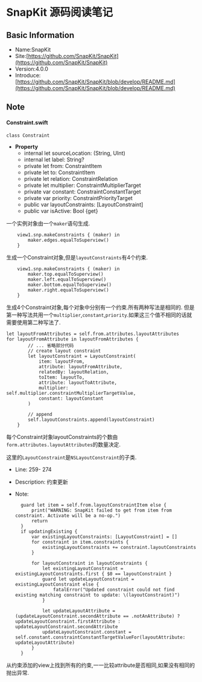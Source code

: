 # SnapKit 源码阅读笔记

## Basic Information

* Name:SnapKit
* Site:[https://github.com/SnapKit/SnapKit](https://github.com/SnapKit/SnapKit)
* Version:4.0.0
* Introduce: [https://github.com/SnapKit/SnapKit/blob/develop/README.md](https://github.com/SnapKit/SnapKit/blob/develop/README.md)

## Note

#### Constraint.swift

`class Constraint` 

- **Property**
	- internal let sourceLocation: (String, UInt) 
	- internal let label: String?
	- private let from: ConstraintItem
	- private let to: ConstraintItem
	- private let relation: ConstraintRelation
	- private let multiplier: ConstraintMultiplierTarget
	- private var constant: ConstraintConstantTarget
	- private var priority: ConstraintPriorityTarget
	- public var layoutConstraints: [LayoutConstraint]
	- public var isActive: Bool {get}

一个实例对象由一个`maker`语句生成.


        view1.snp.makeConstraints { (maker) in
            maker.edges.equalToSuperview()
        }

生成一个Constraint对象,但是`layoutConstraints`有4个约束.

        view1.snp.makeConstraints { (maker) in
            maker.top.equalToSuperview()
            maker.left.equalToSuperview()
            maker.bottom.equalToSuperview()
            maker.right.equalToSuperview()
        }

生成4个Constraint对象,每个对象中分别有一个约束.所有两种写法是相同的.
但是第一种写法共用一个`multiplier`,`constant`,`priority`.如果这三个值不相同的话就需要使用第二种写法了.

	let layoutFromAttributes = self.from.attributes.layoutAttributes
	for layoutFromAttribute in layoutFromAttributes {
			// ... 省略部分代码
			// create layout constraint
            let layoutConstraint = LayoutConstraint(
                item: layoutFrom,
                attribute: layoutFromAttribute,
                relatedBy: layoutRelation,
                toItem: layoutTo,
                attribute: layoutToAttribute,
                multiplier: self.multiplier.constraintMultiplierTargetValue,
                constant: layoutConstant
            )

            // append
            self.layoutConstraints.append(layoutConstraint)
        }

每个Constraint对象layoutConstraints的个数由`form.attributes.layoutAttributes`的数量决定.

这里的`LayoutConstraint`是`NSLayoutConstraint`的子类.

* Line: 259- 274
* Description: 约束更新
* Note:
		
        guard let item = self.from.layoutConstraintItem else {
            print("WARNING: SnapKit failed to get from item from constraint. Activate will be a no-op.")
            return
        }
        if updatingExisting {
            var existingLayoutConstraints: [LayoutConstraint] = []
            for constraint in item.constraints {
                existingLayoutConstraints += constraint.layoutConstraints
            }

            for layoutConstraint in layoutConstraints {
                let existingLayoutConstraint = existingLayoutConstraints.first { $0 == layoutConstraint }
                guard let updateLayoutConstraint = existingLayoutConstraint else {
                    fatalError("Updated constraint could not find existing matching constraint to update: \(layoutConstraint)")
                }

                let updateLayoutAttribute = (updateLayoutConstraint.secondAttribute == .notAnAttribute) ? updateLayoutConstraint.firstAttribute : updateLayoutConstraint.secondAttribute
                updateLayoutConstraint.constant = self.constant.constraintConstantTargetValueFor(layoutAttribute: updateLayoutAttribute)
            }
        }

从约束添加的view上找到所有的约束,一一比较attribute是否相同,如果没有相同的抛出异常.